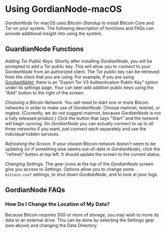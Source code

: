 # Using GordianNode-macOS

*GordianNode* for macOS uses *Bitcoin-Standup* to install Bitcoin Core and Tor on your system. The following description of functions and FAQs can provide additional insight into using the system.

## GuardianNode Functions

*Adding Tor Public Keys.* Shortly after installing *GordianNode*, you will be prompted to add a Tor public key. This will allow you to connect to your *GordianNode* from an authorized client. The Tor public key can be retrieved from the client that you are using. For example, if you are using [GordianWallet](https://github.com/BlockchainCommons/GordianWallet-iOS), there is an "Export Tor V3 Authentication Public Key" option under its settings page. Your can later add addition public keys using the "Add" button to the right of the screen.

*Choosing a Bitcoin Network.* You will need to start one or more Bitcoin networks in order to make use of *GordianNode*. Choose mainnet, testnet, or regtest. (Currently, we do *not* suggest mainnet, because *GordianNode* is not a fully released product.) Click the button that says "Start" and the network will begin syncing. On *GordianNode* you can actually connect to up to all three networks if you want, just connect each separately and use the individual hidden services.

*Refreshing the Screen.* If your chosen Bitcoin network doesn't seem to be updating (or if something else seems out-of-date in *GordianNode*), click the "refresh" button at top left. It should update the screen to the current status.

*Changing Settings.* The gear icons at the top of the *GordianNode* screen give you access to Settings. Options allow you to change some `bitcoin.conf` settings, to shut down *GordianNode*, and to look at your logs.

## GordianNode FAQs

### How Do I Change the Location of My Data?

Because Bitcoin requires 30G or more of storage, you may wish to move its data to an external drive. This can be done by selecting the Settings gear (see above) and changing the Data Directory.
